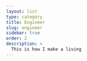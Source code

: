 ```yaml
---
layout: list
type: category
title: Engineer
slug: engineer
sidebar: true
order: 2
description: >
  This is how I make a living 
---
```

